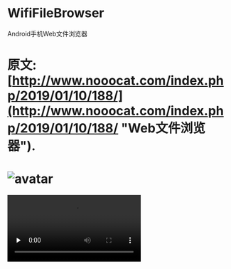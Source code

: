 # WifiFileBrowser
Android手机Web文件浏览器

# 原文: [http://www.nooocat.com/index.php/2019/01/10/188/](http://www.nooocat.com/index.php/2019/01/10/188/ "Web文件浏览器"). 

# ![avatar](http://www.nooocat.com/wp-content/uploads/2019/01/Screenshot_2019-01-10-14-56-29-642_com.juntuo.wififilebrowser-169x300.png)

<body>
<video id="video" controls="" preload="none" >
      <source id="mp4" src="http://www.nooocat.com/wp-content/uploads/2019/01/20190110\_145754-2.mp4" type="video/mp4">
</video>
</body>
